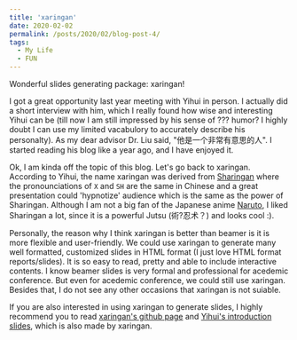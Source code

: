 ```yaml
---
title: 'xaringan'
date: 2020-02-02
permalink: /posts/2020/02/blog-post-4/
tags:
  - My Life
  - FUN
---
```


Wonderful slides generating package: xaringan!

I got a great opportunity last year meeting with Yihui in person. I actually did a short interview with him, which I really found how wise and interesting Yihui can be (till now I am still impressed by his sense of ??? humor? I highly doubt I can use my limited vacabulory to accurately describe his personalty). As my dear advisor Dr. Liu said, "他是一个非常有意思的人". I started reading his blog like a year ago, and I have enjoyed it. 

Ok, I am kinda off the topic of this blog. Let's go back to xaringan. According to Yihui, the name xaringan was derived from [Sharingan](https://naruto.fandom.com/wiki/Sharingan) where the pronounciations of `X` and `SH` are the same in Chinese and a great presentation could 'hypnotize' audience which is the same as the power of Sharingan. Although I am not a big fan of the Japanese anime [Naruto](Naruto), I liked Sharingan a lot, since it is a powerful Jutsu (術?忍术？) and looks cool :). 

Personally, the reason why I think xaringan is better than beamer is it is more flexible and user-friendly. We could use xaringan to generate many well formatted, customized slides in HTML format (I just love HTML format reports/slides). It is so easy to read, pretty and able to include interactive contents. I know beamer slides is very formal and professional for acedemic conference. But even for acedemic conference, we could still use xaringan. Besides that, I do not see any other occasions that xaringan is not suiable. 

If you are also interested in using xaringan to generate slides, I highly recommend you to read [xaringan's github page](https://github.com/yihui/xaringan) and [Yihui's introduction slides](https://slides.yihui.org/xaringan/#1), which is also made by xaringan.

